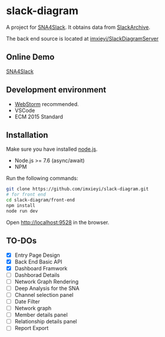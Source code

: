 # slack-diagram
A project for [SNA4Slack](http://score-contest.org/2018/projects/sna4slack.php).
It obtains data from [SlackArchive](http://slackarchive.io/).

The back end source is located at [imxieyi/SlackDiagramServer](https://github.com/imxieyi/SlackDiagramServer)

## Online Demo

[SNA4Slack](https://sna4slack.herokuapp.com)

## Development environment

- [WebStorm](https://www.jetbrains.com/webstorm/) recommended.
- VSCode
- ECM 2015 Standard

## Installation
Make sure you have installed [node.js](https://nodejs.org/).

 - Node.js >= 7.6 (async/await)
 - NPM

Run the following commands:
```sh
git clone https://github.com/imxieyi/slack-diagram.git
# for front end
cd slack-diagram/front-end
npm install
node run dev
```

Open [http://localhost:9528](http://localhost:9528) in the browser.

## TO-DOs
 - [x] Entry Page Design
 - [x] Back End Basic API
 - [x] Dashboard Framwork
 - [ ] Dashborad Details
 - [ ] Network Graph Rendering
 - [ ] Deep Analysis for the SNA
 - [ ] Channel selection panel
 - [ ] Date Filter
 - [ ] Network graph
 - [ ] Member details panel
 - [ ] Relationship details panel
 - [ ] Report Export
